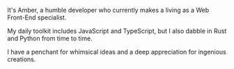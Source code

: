 It's Amber, a humble developer who currently makes a living as a Web Front-End specialist. 

My daily toolkit includes JavaScript and TypeScript, but I also dabble in Rust and Python from time to time.

I have a penchant for whimsical ideas and a deep appreciation for ingenious creations.

<!--
**wzhzzmzzy/wzhzzmzzy** is a ✨ _special_ ✨ repository because its `README.md` (this file) appears on your GitHub profile.

Here are some ideas to get you started:

- 🔭 I’m currently working on ...
- 🌱 I’m currently learning ...
- 👯 I’m looking to collaborate on ...
- 🤔 I’m looking for help with ...
- 💬 Ask me about ...
- 📫 How to reach me: ...
- 😄 Pronouns: ...
- ⚡ Fun fact: ...
-->
